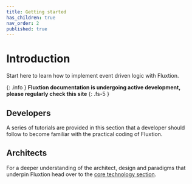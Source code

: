 ```yaml
---
title: Getting started
has_children: true
nav_order: 2
published: true
---
```


# Introduction

Start here to learn how to implement event driven logic with Fluxtion. 

{: .info }
**Fluxtion documentation is undergoing active development, please regularly check this site**
{: .fs-5 }

## Developers
A series of tutorials are provided in this section that a developer should follow to become familiar with the practical coding of Fluxtion.

## Architects
For a deeper understanding of the architect, design and paradigms that underpin Fluxtion head over to the
[core technology section](core-technology.md).